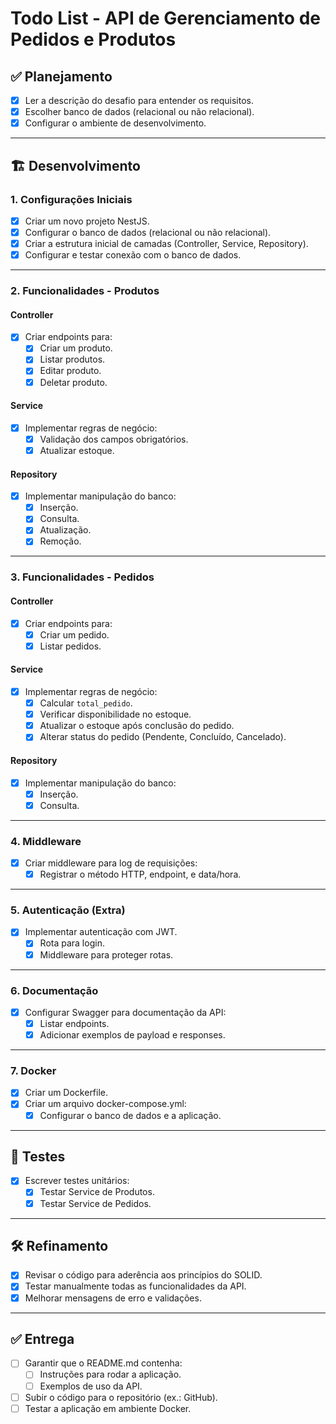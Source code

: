 # Todo List - API de Gerenciamento de Pedidos e Produtos

## ✅ Planejamento
- [x] Ler a descrição do desafio para entender os requisitos.
- [x] Escolher banco de dados (relacional ou não relacional).
- [x] Configurar o ambiente de desenvolvimento.

---

## 🏗️ Desenvolvimento

### **1. Configurações Iniciais**
- [x] Criar um novo projeto NestJS.
- [x] Configurar o banco de dados (relacional ou não relacional).
- [x] Criar a estrutura inicial de camadas (Controller, Service, Repository).
- [x] Configurar e testar conexão com o banco de dados.

---

### **2. Funcionalidades - Produtos**
#### **Controller**
- [x] Criar endpoints para:
  - [x] Criar um produto.
  - [x] Listar produtos.
  - [x] Editar produto.
  - [x] Deletar produto.

#### **Service**
- [x] Implementar regras de negócio:
  - [x] Validação dos campos obrigatórios.
  - [x] Atualizar estoque.
  
#### **Repository**
- [x] Implementar manipulação do banco:
  - [x] Inserção.
  - [x] Consulta.
  - [x] Atualização.
  - [x] Remoção.

---

### **3. Funcionalidades - Pedidos**
#### **Controller**
- [x] Criar endpoints para:
  - [x] Criar um pedido.
  - [x] Listar pedidos.

#### **Service**
- [x] Implementar regras de negócio:
  - [x] Calcular `total_pedido`.
  - [x] Verificar disponibilidade no estoque.
  - [x] Atualizar o estoque após conclusão do pedido.
  - [x] Alterar status do pedido (Pendente, Concluído, Cancelado).

#### **Repository**
- [x] Implementar manipulação do banco:
  - [x] Inserção.
  - [x] Consulta.

---

### **4. Middleware**
- [x] Criar middleware para log de requisições:
  - [x] Registrar o método HTTP, endpoint, e data/hora.

---

### **5. Autenticação (Extra)**
- [x] Implementar autenticação com JWT.
  - [x] Rota para login.
  - [x] Middleware para proteger rotas.

---

### **6. Documentação**
- [x] Configurar Swagger para documentação da API:
  - [x] Listar endpoints.
  - [x] Adicionar exemplos de payload e responses.

---

### **7. Docker**
- [x] Criar um Dockerfile.
- [x] Criar um arquivo docker-compose.yml:
  - [x] Configurar o banco de dados e a aplicação.

---

## 🧪 Testes
- [x] Escrever testes unitários:
  - [x] Testar Service de Produtos.
  - [x] Testar Service de Pedidos.

---

## 🛠️ Refinamento
- [x] Revisar o código para aderência aos princípios do SOLID.
- [x] Testar manualmente todas as funcionalidades da API.
- [x] Melhorar mensagens de erro e validações.

---

## ✅ Entrega
- [ ] Garantir que o README.md contenha:
  - [ ] Instruções para rodar a aplicação.
  - [ ] Exemplos de uso da API.
- [ ] Subir o código para o repositório (ex.: GitHub).
- [ ] Testar a aplicação em ambiente Docker.
